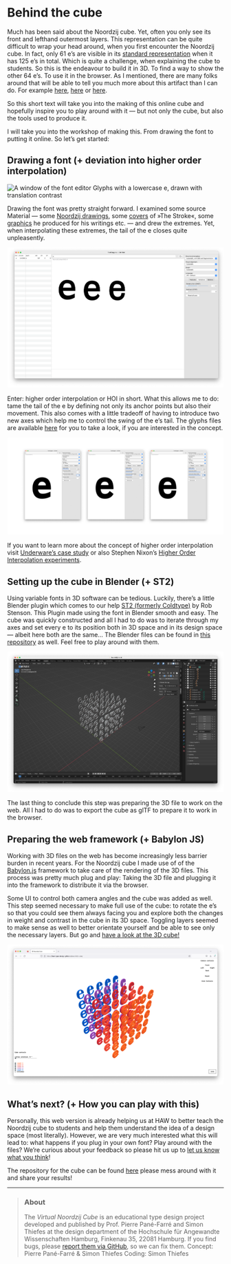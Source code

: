 # Behind the cube

Much has been said about the Noordzij cube. Yet, often you only see its front and lefthand outermost layers. This representation can be quite difficult to wrap your head around, when you first encounter the Noordzij cube. In fact, only 61 e’s are visible in its [standard representation](https://www.uitgeverijdebuitenkant.nl/beheer/upload/202112241127420.niew.jpg) when it has 125 e’s in total. Which is quite a challenge, when explaining the cube to students. So this is the endeavour to build it in 3D. To find a way to show the other 64 e’s. To use it in the browser. As I mentioned, there are many folks around that will be able to tell you much more about this artifact than I can do. For example [here](https://vimeo.com/344106339), [here](https://typemedia.org/assets/download/The%20Shape%20of%20the%20Stroke,%20RIDT%201991,%20pp%2034-42_low.pdf) or [here](https://ohnotype.co/blog/ohno-type-school-e).

So this short text will take you into the making of this online cube and hopefully inspire you to play around with it — but not only the cube, but also the tools used to produce it.

I will take you into the workshop of making this. From drawing the font to putting it online. So let’s get started:

## Drawing a font (+ deviation into higher order interpolation) 

![A window of the font editor Glyphs with a lowercase e, drawn with translation contrast](https://user-images.githubusercontent.com/49315922/207306459-c03ba03b-a253-4639-bd92-47f2b1edf2ff.png)

Drawing the font was pretty straight forward. I examined some source Material — some [Noordzij drawings](https://www.instagram.com/p/CTVTpsbsyys/), some [covers](https://www.uitgeverijdebuitenkant.nl/beheer/upload/202112241127420.niew.jpg) of »The Stroke«, some [graphics](https://typemedia.org/assets/download/The%20Shape%20of%20the%20Stroke,%20RIDT%201991,%20pp%2034-42_low.pdf) he produced for his writings etc. — and drew the extremes. Yet, when interpolating these extremes, the tail of the e closes quite unpleasently. 

![A window of FontGoggles showing a wabbly tail of a lowercase e.](./img/linear-interpolation.png)

Enter: higher order interpolation or HOI in short. What this allows me to do: tame the tail of the e by defining not only its anchor points but also their movement. This also comes with a little tradeoff of having to introduce two new axes which help me to control the swing of the e’s tail. The glyphs files are available [here](https://github.com/haw-type-design/haw-type-design.github.io/noordzij-cube/source-files) for you to take a look, if you are interested in the concept.

![A window of FontGoggles showing a lowercase e. Two construction helper axes allow to control the tail of the e.](./img/hoi.png)

If you want to learn more about the concept of higher order interpolation visit [Underware’s case study](https://underware.nl/case-studies/hoi/) or also Stephen Nixon’s [Higher Order Interpolation experiments](https://github.com/arrowtype/NLI-test).



## Setting up the cube in Blender (+ ST2)

Using variable fonts in 3D software can be tedious. Luckily, there’s a little Blender plugin which comes to our help [ST2 (formerly Coldtype)](https://github.com/coldtype/st2) by Rob Stenson. This Plugin made using the font in Blender smooth and easy. The cube was quickly constructed and all I had to do was to iterate through my axes and set every e to its position both in 3D space and in its design space — albeit here both are the same…
The Blender files can be found in [this repository](https://github.com/haw-type-design/haw-type-design.github.io/tree/main/noordzij-cube/source-files) as well. Feel free to play around with them.

![A window of Blender showing a cube constructed of lowercase e’s in different constructions following the example of the Noordzij cube.](./img/blender.png)

The last thing to conclude this step was preparing the 3D file to work on the web. All I had to do was to export the cube as glTF to prepare it to work in the browser.



## Preparing the web framework (+ Babylon JS)

Working with 3D files on the web has become increasingly less barrier burden in recent years. For the Noordzij cube I made use of of the [Babylon.js](https://github.com/BabylonJS/Babylon.js) framework to take care of the rendering of the 3D files. This process was pretty much plug and play: Taking the 3D file and plugging it into the framework to distribute it via the browser. 

Some UI to control both camera angles and the cube was added as well. This step seemed necessary to make full use of the cube: to rotate the e’s so that you could see them always facing you and explore both the changes in weight and contrast in the cube in its 3D space. Toggling layers seemed to make sense as well to better orientate yourself and be able to see only the necessary layers. But go and [have a look at the 3D cube!](https://haw-type-design.github.io/noordzij-cube/)

![A browser window showing the 3D Noordzij cube from the top left corner. The e’s are coloured from orange to blue.](./img/web-cube.png)



## What’s next? (+ How you can play with this)

Personally, this web version is already helping us at HAW to better teach the Noordzij cube to students and help them understand the idea of a design space (most literally). However, we are very much interested what this will lead to: what happens if you plug in your own font? Play around with the files? We’re curious about your feedback so please hit us up to [let us know what you think](mailto:simon.thiefes@dmi-haw-hamburg.de?subject=Noordzij3D&cc=pierre.pane-farre@dmi-haw-hamburg.de)!

The repository for the cube can be found [here](https://github.com/haw-type-design/haw-type-design.github.io/noordzij-cube) please mess around with it and share your results!


---


> ### About
>
> The *Virtual Noordzij Cube* is an educational type design project developed and published by Prof. Pierre Pané-Farré and Simon Thiefes at the design department of the Hochschule für Angewandte Wissenschaften Hamburg, Finkenau 35, 22081 Hamburg. If you find bugs, please [report them via GitHub](https://github.com/haw-type-design/haw-type-design.github.io/issues), so we can fix them. 
> Concept: Pierre Pané-Farré & Simon Thiefes
> Coding: Simon Thiefes


